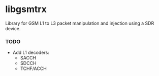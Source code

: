 # libgsmtrx

Library for GSM L1 to L3 packet manipulation and injection using a SDR device.

### TODO

- Add L1 decoders:
  - SACCH
  - SDCCH
  - TCHF/ACCH
